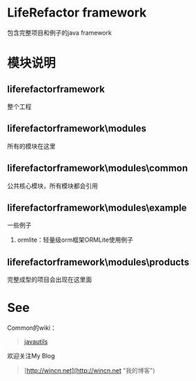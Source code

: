 LifeRefactor framework
=====================

包含完整项目和例子的java framework
# 模块说明
## liferefactorframework
整个工程

## liferefactorframework\modules
所有的模块在这里

## liferefactorframework\modules\common
公共核心模块，所有模块都会引用

## liferefactorframework\modules\example
一些例子

1. ormlite：轻量级orm框架ORMLite使用例子



## liferefactorframework\modules\products
完整成型的项目会出现在这里面

# See
Common的wiki：
>[javautils](https://github.com/gefangshuai/javautils "javautils")

欢迎关注My Blog
>[http://wincn.net](http://wincn.net "我的博客")